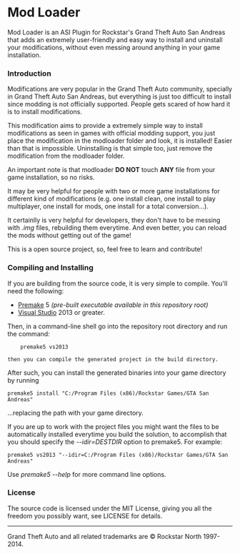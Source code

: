 Mod Loader
=============================

Mod Loader is an ASI Plugin for Rockstar's Grand Theft Auto San Andreas that adds an extremely user-friendly and easy way to install and uninstall your modifications, without even messing around anything in your game installation.

### Introduction

Modifications are very popular in the Grand Theft Auto community, specially in Grand Theft Auto San Andreas, but everything is just too difficult to install since modding is not officially supported. People gets scared of how hard it is to install modifications.

This modification aims to provide a extremely simple way to install modifications as seen in games with official modding support, you just place the modification in the modloader folder and look, it is installed! Easier than that is impossible. Uninstalling is that simple too, just remove the modification from the modloader folder.

An important note is that modloader **DO NOT** touch **ANY** file from your game installation, so no risks.

It may be very helpful for people with two or more game installations for different kind of modifications (e.g. one install clean, one install to play multiplayer, one install for mods, one install for a total conversion...).

It certainlly is very helpful for developers, they don't have to be messing with *.img* files, rebuilding them everytime. And even better, you can reload the mods without getting out of the game!

This is a open source project, so, feel free to learn and contribute!


### Compiling and Installing

If you are building from the source code, it is very simple to compile. You'll need the following:

+ [Premake](http://industriousone.com/premake/download) 5 *(pre-built executable available in this repository root)*
+ [Visual Studio](http://www.visualstudio.com/downloads) 2013 or greater.

Then, in a command-line shell go into the repository root directory and run the command:

        premake5 vs2013

    then you can compile the generated project in the build directory.

After such, you can install the generated binaries into your game directory by running

    premake5 install "C:/Program Files (x86)/Rockstar Games/GTA San Andreas"

  ...replacing the path with your game directory.

If you are up to work with the project files you might want the files to be automatically installed everytime you build the solution, to accomplish that you should specify the *--idir=DESTDIR* option to premake5.
For example:
 
    premake5 vs2013 "--idir=C:/Program Files (x86)/Rockstar Games/GTA San Andreas"

Use *premake5 --help* for more command line options.

### License

The source code is licensed under the MIT License, giving you all the freedom you possibly want, see LICENSE for details.

- - - - - - - - - - - - - - - - - - - - - - - - - - - - - - - - - - - - - - - - - - - - - - - -
Grand Theft Auto and all related trademarks are © Rockstar North 1997-2014.
